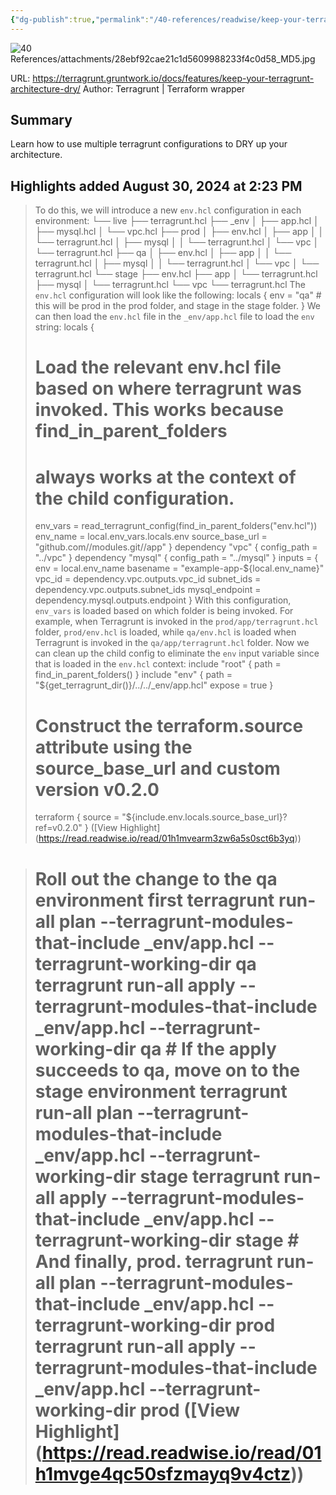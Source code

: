 ```yaml
---
{"dg-publish":true,"permalink":"/40-references/readwise/keep-your-terragrunt-architecture-dry/","tags":["rw/articles"]}
---
```


![40 References/attachments/28ebf92cae21c1d5609988233f4c0d58_MD5.jpg](/img/user/40%20References/attachments/28ebf92cae21c1d5609988233f4c0d58_MD5.jpg)
  
URL: https://terragrunt.gruntwork.io/docs/features/keep-your-terragrunt-architecture-dry/
Author: Terragrunt | Terraform wrapper

## Summary

Learn how to use multiple terragrunt configurations to DRY up your architecture.

## Highlights added August 30, 2024 at 2:23 PM
>To do this, we will introduce a new `env.hcl` configuration in each environment:
>└── live
>├── terragrunt.hcl
>├── _env
>│ ├── app.hcl
>│ ├── mysql.hcl
>│ └── vpc.hcl
>├── prod
>│ ├── env.hcl
>│ ├── app
>│ │ └── terragrunt.hcl
>│ ├── mysql
>│ │ └── terragrunt.hcl
>│ └── vpc
>│ └── terragrunt.hcl
>├── qa
>│ ├── env.hcl
>│ ├── app
>│ │ └── terragrunt.hcl
>│ ├── mysql
>│ │ └── terragrunt.hcl
>│ └── vpc
>│ └── terragrunt.hcl
>└── stage
>├── env.hcl
>├── app
>│ └── terragrunt.hcl
>├── mysql
>│ └── terragrunt.hcl
>└── vpc
>└── terragrunt.hcl
>The `env.hcl` configuration will look like the following:
>locals {
>env = "qa" # this will be prod in the prod folder, and stage in the stage folder.
>}
>We can then load the `env.hcl` file in the `_env/app.hcl` file to load the `env` string:
>locals {
># Load the relevant env.hcl file based on where terragrunt was invoked. This works because find_in_parent_folders
># always works at the context of the child configuration.
>env_vars = read_terragrunt_config(find_in_parent_folders("env.hcl"))
>env_name = local.env_vars.locals.env
>source_base_url = "github.com/<org>/modules.git//app"
>}
>dependency "vpc" {
>config_path = "../vpc"
>}
>dependency "mysql" {
>config_path = "../mysql"
>}
>inputs = {
>env = local.env_name
>basename = "example-app-${local.env_name}"
>vpc_id = dependency.vpc.outputs.vpc_id
>subnet_ids = dependency.vpc.outputs.subnet_ids
>mysql_endpoint = dependency.mysql.outputs.endpoint
>}
>With this configuration, `env_vars` is loaded based on which folder is being invoked. For example, when Terragrunt is invoked in the `prod/app/terragrunt.hcl` folder, `prod/env.hcl` is loaded, while `qa/env.hcl` is loaded when Terragrunt is invoked in the `qa/app/terragrunt.hcl` folder.
>Now we can clean up the child config to eliminate the `env` input variable since that is loaded in the `env.hcl` context:
>include "root" {
>path = find_in_parent_folders()
>}
>include "env" {
>path = "${get_terragrunt_dir()}/../../_env/app.hcl"
>expose = true
>}
># Construct the terraform.source attribute using the source_base_url and custom version v0.2.0
>terraform {
>source = "${include.env.locals.source_base_url}?ref=v0.2.0"
>} ([View Highlight] (https://read.readwise.io/read/01h1mvearm3zw6a5s0sct6b3yq))


># Roll out the change to the qa environment first terragrunt run-all plan --terragrunt-modules-that-include _env/app.hcl --terragrunt-working-dir qa terragrunt run-all apply --terragrunt-modules-that-include _env/app.hcl --terragrunt-working-dir qa # If the apply succeeds to qa, move on to the stage environment terragrunt run-all plan --terragrunt-modules-that-include _env/app.hcl --terragrunt-working-dir stage terragrunt run-all apply --terragrunt-modules-that-include _env/app.hcl --terragrunt-working-dir stage # And finally, prod. terragrunt run-all plan --terragrunt-modules-that-include _env/app.hcl --terragrunt-working-dir prod terragrunt run-all apply --terragrunt-modules-that-include _env/app.hcl --terragrunt-working-dir prod ([View Highlight] (https://read.readwise.io/read/01h1mvge4qc50sfzmayq9v4ctz))


